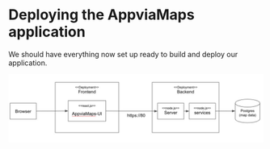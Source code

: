 # Deploying the AppviaMaps application

We should have everything now set up ready to build and deploy our application. 


![App architecture](/img/img13.jpeg )
